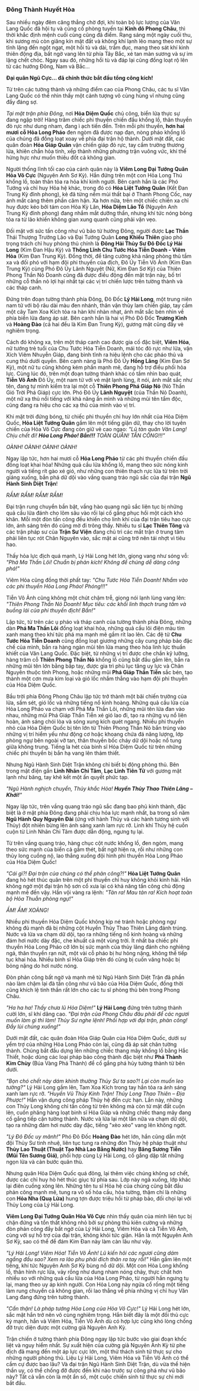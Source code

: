 ### Đông Thành Huyết Hỏa

Sau nhiều ngày đêm căng thẳng chờ đợi, khi toàn bộ lực lượng của Văn Lang Quốc đã hội tụ và củng cố phòng tuyến tại **Kinh đô Phong Châu**, thì thời khắc định mệnh cuối cùng cũng đã điểm. Rạng sáng một ngày cuối thu, khi sương mù còn giăng kín mặt đất và không khí lạnh lẽo mang theo một sự tĩnh lặng đến ngột ngạt, một hồi tù và dài, trầm đục, mang theo sát khí kinh thiên động địa, bất ngờ vang lên từ phía Tây Bắc, xé tan màn sương và sự im lặng chết chóc. Ngay sau đó, những hồi tù và đáp lại cũng đồng loạt rộ lên từ các hướng Đông, Nam và Bắc...

**Đại quân Ngũ Cực... đã chính thức bắt đầu tổng công kích!**

Từ trên các tường thành và những điểm cao của Phong Châu, các tu sĩ Văn Lang Quốc có thể nhìn thấy một cảnh tượng vô cùng hùng vĩ nhưng cũng đầy đáng sợ.

_Tại mặt trận phía Đông_, nơi **Hỏa Diệm Quốc** chủ công, biển lửa thực sự đang ngập trời! Hàng trăm chiếc phi thuyền chiến đấu khổng lồ, thân thuyền đỏ rực như dung nham, đang ì ạch tiến đến. Trên mỗi phi thuyền, **hơn hai mươi cỗ Hỏa Long Pháo** đen ngòm đã được nạp đạn, nòng pháo khổng lồ của chúng đã đồng loạt xoay về phía đại trận hộ thành. Dưới mặt đất, các quân đoàn **Hỏa Giáp Quân** vận chiến giáp đỏ rực, tay cầm trường thương lửa, khiên chắn hỏa tinh, xếp thành những phương trận vuông vức, khí thế hừng hực như muốn thiêu đốt cả không gian.

Người thống lĩnh tối cao của cánh quân này là **Viêm Long Đại Tướng Quân Hỏa Vô Cực** (Nguyên Anh Sơ Kỳ). Hắn đứng trên một con Hỏa Long Thú khổng lồ, toàn thân tỏa ra hỏa khí kinh người. Bên cạnh hắn là các Phó Tướng và chỉ huy Hỏa hệ khác, trong đó có **Hỏa Liệt Tướng Quân** (Kết Đan Trung Kỳ đỉnh phong), kẻ đã từng nếm mùi thất bại ở Thanh Phong Cốc, nay ánh mắt càng thêm phần căm hận. Xa hơn nữa, trên một chiếc chiến xa chỉ huy được kéo bởi tám con Hỏa Kỳ Lân, **Hỏa Diệm Lão Tổ** (Nguyên Anh Trung Kỳ đỉnh phong) đang nhắm mắt dưỡng thần, nhưng khí tức nóng bỏng tỏa ra từ lão khiến không gian xung quanh cũng phải vặn vẹo.

Đối mặt với sức tấn công như vũ bão từ hướng Đông, người được **Lạc Thần** Thái Thượng Trưởng Lão và Đại Tướng Quân **Long Khiếu Thiên** giao phó trọng trách chỉ huy phòng thủ chính là **Đông Hải Thủy Sư Đô Đốc Lý Hải Long** (Kim Đan Hậu Kỳ) và **Thống Lĩnh Chu Tước Hỏa Tiễn Doanh - Viêm Hỏa** (Kim Đan Trung Kỳ). Đồng thời, để tăng cường khả năng phòng thủ tầm xa và đối phó với hạm đội phi thuyền của địch, Đô Úy Tiễn Vô Ảnh (Kim Đan Trung Kỳ) cùng Phó Đô Úy Lãnh Nguyệt (Nữ, Kim Đan Sơ Kỳ) của Thiên Phong Thần Nỏ Doanh cũng đã được điều động đến mặt trận này, bố trí những cỗ thần nỏ lợi hại nhất tại các vị trí chiến lược trên tường thành và các tháp canh.

Đứng trên đoạn tường thành phía Đông, Đô Đốc **Lý Hải Long**, một trung niên nam tử với bộ râu dài màu đen nhánh, thân vận thủy lam chiến giáp, tay cầm một cây Tam Xoa Kích tỏa ra hàn khí nhàn nhạt, ánh mắt sắc bén nhìn về phía biển lửa đang áp sát. Bên cạnh hắn là hai vị Phó Đô Đốc **Trương Kình** và **Hoàng Đào** (cả hai đều là Kim Đan Trung Kỳ), gương mặt cũng đầy vẻ nghiêm trọng.

Cách đó không xa, trên một tháp canh cao được gia cố đặc biệt, **Viêm Hỏa**, nữ tướng trẻ tuổi của Chu Tước Hỏa Tiễn Doanh, mái tóc đỏ rực như lửa, vận Xích Viêm Nhuyễn Giáp, đang bình tĩnh ra hiệu lệnh cho các pháo thủ và cung thủ dưới quyền. Bên cạnh nàng là Phó Đô Úy **Hồng Lăng** (Kim Đan Sơ Kỳ), một nữ tu cũng không kém phần mạnh mẽ, đang hỗ trợ điều phối hỏa lực. Cùng lúc đó, trên một đoạn tường thành khác có tầm nhìn bao quát, **Tiễn Vô Ảnh** Đô Úy, một nam tử với vẻ mặt lạnh lùng, ít nói, ánh mắt sắc như tên, đang tự mình kiểm tra lại một cỗ **Thiên Phong Phá Giáp Nỏ** (Nỏ Thần Gió Trời Phá Giáp) cực lớn. Phó Đô Úy **Lãnh Nguyệt** (của Thần Nỏ Doanh), một nữ xạ thủ nổi tiếng với khả năng ẩn mình và những mũi tên tẩm độc, cũng đang ra hiệu cho các xạ thủ của mình vào vị trí.

Khi mặt trời đứng bóng, từ chiếc phi thuyền chỉ huy lớn nhất của Hỏa Diệm Quốc, **Hỏa Liệt Tướng Quân** gầm lên một tiếng giận dữ, thay cho lời tuyên chiến của Hỏa Vô Cực đang còn giữ vẻ cao ngạo: _"Lũ tàn quân Văn Lang! Chịu chết đi! **Hỏa Long Pháo! Bắn!!!** TOÀN QUÂN! TẤN CÔNG!!!"_

_OÀNH! OÀNH! OÀNH! OÀNH!_

Ngay lập tức, hơn hai mươi cỗ **Hỏa Long Pháo** từ các phi thuyền chiến đấu đồng loạt khai hỏa! Những quả cầu lửa khổng lồ, mang theo sức nóng kinh người và tiếng rít gào xé gió, như những con thiên thạch rực lửa từ trên trời giáng xuống, bắn phá dữ dội vào vầng quang tráo ngũ sắc của đại trận **Ngũ Hành Sinh Diệt Trận**!

_RẦM! RẦM! RẦM! RẦM!_

Đại trận rung chuyển bần bật, vầng hào quang ngũ sắc liên tục bị những quả cầu lửa đánh cho lõm sâu vào rồi lại cố gắng phục hồi một cách khó khăn. Mỗi một đòn tấn công đều khiến cho linh khí của đại trận tiêu hao cực lớn, ánh sáng trên đó cũng mờ đi trông thấy. Nhiều tu sĩ **Lạc Thiên Tông** và các trận pháp sư của **Trận Sư Viện** đang chủ trì các mắt trận ở trung tâm phải liên tục rót Chân Nguyên vào, sắc mặt ai cũng trở nên tái nhợt vì tiêu hao.

Thấy hỏa lực địch quá mạnh, Lý Hải Long hét lớn, giọng vang như sóng vỗ: _"Phá Ma Thần Lôi! Chuẩn bị phản kích! Không để chúng dễ dàng công phá!"_

Viêm Hỏa cũng đồng thời phất tay: _"Chu Tước Hỏa Tiễn Doanh! Nhắm vào các phi thuyền Hỏa Long Pháo! Phóng!!!"_

Tiễn Vô Ảnh cũng không một chút chậm trễ, giọng nói lạnh lùng vang lên: _"Thiên Phong Thần Nỏ Doanh! Mục tiêu: các khối linh thạch trung tâm và buồng lái của phi thuyền địch! Bắn!"_

Lập tức, từ trên các ụ pháo và tháp canh của tường thành phía Đông, những dàn **Phá Ma Thần Lôi** đồng loạt khai hỏa, những quả cầu lôi điện màu tím xanh mang theo khí tức phá ma mạnh mẽ gầm rít lao lên. Các đệ tử **Chu Tước Hỏa Tiễn Doanh** cũng đồng loạt giương những cây cung pháp bảo đặc chế của mình, bắn ra hàng ngàn mũi tên lửa mang theo hỏa linh lực thuần khiết của Văn Lang Quốc. Đặc biệt, từ những vị trí được che chắn kỹ lưỡng, hàng trăm cỗ **Thiên Phong Thần Nỏ** khổng lồ cũng bắt đầu gầm lên, bắn ra những mũi tên lớn bằng bắp tay, được gia trì phù lục tăng uy lực và Chân Nguyên thuộc tính Phong, hoặc những mũi **Phá Giáp Thần Tiễn** sắc bén, tạo thành một cơn mưa kim loại và gió lốc nhắm thẳng vào hạm đội phi thuyền của Hỏa Diệm Quốc.

Bầu trời phía Đông Phong Châu lập tức trở thành một bãi chiến trường của lửa, sấm sét, gió lốc và những tiếng nổ kinh hoàng. Những quả cầu lửa của Hỏa Long Pháo va chạm với Phá Ma Thần Lôi, những mũi tên lửa đan vào nhau, những mũi Phá Giáp Thần Tiễn xé gió lao đi, tạo ra những vụ nổ liên hoàn, ánh sáng chói lòa và sóng xung kích quét ngang. Nhiều phi thuyền nhỏ của Hỏa Diệm Quốc bị tên lớn từ Thiên Phong Thần Nỏ bắn trúng vào những vị trí hiểm yếu như động cơ hoặc khoang chứa đá năng lượng, lớp phòng ngự bên ngoài vỡ tan, thân thuyền bốc cháy dữ dội hoặc nổ tung giữa không trung. Tiếng la hét của binh sĩ Hỏa Diệm Quốc từ trên những chiếc phi thuyền bị bắn hạ vang lên thảm thiết.

Nhưng Ngũ Hành Sinh Diệt Trận không chỉ biết bị động phòng thủ. Bên trong mật điện gần **Linh Nhãn Chi Tâm**, **Lạc Linh Tiên Tử** với gương mặt lạnh như băng, tay khẽ kết một ấn quyết phức tạp.

_"Ngũ Hành nghịch chuyển, Thủy khắc Hỏa! **Huyền Thủy Thao Thiên Lãng – Khởi!**"_

Ngay lập tức, trên vầng quang tráo ngũ sắc đang bao phủ kinh thành, đặc biệt là ở mặt phía Đông đang phải chịu hỏa lực mạnh nhất, ba trong số năm **Ngũ Hành Quy Nguyên Đài** (ứng với hành Thủy và các hành tương sinh với Thủy) đột nhiên bừng lên ánh sáng xanh lam rực rỡ. Linh khí Thủy hệ cuồn cuộn từ Linh Nhãn Chi Tâm được dẫn động, ngưng tụ lại.

Từ trên vầng quang tráo, hàng chục cột nước khổng lồ, đen ngòm, mang theo sức mạnh của biển cả gầm thét, bất ngờ hiện ra, rồi như những con thủy long cuồng nộ, lao thẳng xuống đội hình phi thuyền Hỏa Long Pháo của Hỏa Diệm Quốc!

_"Cái gì?! Đại trận của chúng có thể phản công?!"_ **Hỏa Liệt Tướng Quân** đang hò hét thúc quân trên một phi thuyền chỉ huy không khỏi kinh hãi. Hắn không ngờ một đại trận hộ sơn cổ xưa lại có khả năng tấn công chủ động mạnh mẽ đến vậy. Hắn vội vàng ra lệnh: _"Tản ra! Mau tản ra! Kích hoạt toàn bộ Hỏa Thuẫn phòng ngự!"_

_ẦM! ẦM! XOẢNG!_

Nhiều phi thuyền Hỏa Diệm Quốc không kịp né tránh hoặc phòng ngự không đủ mạnh đã bị những cột Huyền Thủy Thao Thiên Lãng đánh trúng. Nước và lửa va chạm dữ dội, tạo ra những tiếng nổ kinh hoàng và những đám hơi nước dày đặc, che khuất cả một vùng trời. Ít nhất ba chiếc phi thuyền Hỏa Long Pháo cỡ lớn bị sức mạnh của thủy lãng đánh cho nghiêng ngả, thân thuyền rạn nứt, một vài cỗ pháo bị hư hỏng nặng, không thể tiếp tục khai hỏa. Nhiều binh sĩ Hỏa Giáp trên đó cũng bị cuốn văng hoặc bị bỏng nặng do hơi nước nóng.

Đòn phản công bất ngờ và mạnh mẽ từ Ngũ Hành Sinh Diệt Trận đã phần nào làm chậm lại đà tấn công như vũ bão của Hỏa Diệm Quốc, đồng thời cũng khích lệ tinh thần rất lớn cho các tu sĩ phòng thủ bên trong Phong Châu.

_"Ha ha ha! Thấy chưa lũ Hỏa Diệm!"_ **Lý Hải Long** đứng trên tường thành cười lớn, sĩ khí dâng cao. _"Đại trận của Phong Châu đâu phải để các ngươi muốn làm gì thì làm! Thủy Sư nghe lệnh! Phối hợp với đại trận, phản công! Đẩy lùi chúng xuống!"_

Dưới mặt đất, các quân đoàn Hỏa Giáp Quân của Hỏa Diệm Quốc, dưới sự yểm trợ của những Hỏa Long Pháo còn lại, cũng đã áp sát chân tường thành. Chúng bắt đầu dựng lên những chiếc thang mây khổng lồ bằng Hắc Thiết, hoặc dùng các loại pháp bảo công thành đặc biệt như **Phá Thành Kim Chùy** (Búa Vàng Phá Thành) để cố gắng phá hủy tường thành từ bên dưới.

_"Bọn chó chết này dám khinh thường Thủy Sư ta sao?! Lại còn muốn leo tường?"_ Lý Hải Long gầm lên, Tam Xoa Kích trong tay hắn tỏa ra ánh sáng xanh lam rực rỡ. _"Huyền Vũ Thủy Kính Trận! Thủy Long Thao Thiên – Địa Phược!"_ Hắn vận dụng công pháp Thủy hệ đến cực hạn. Lần này, những con Thủy Long không chỉ tấn công từ trên không mà còn từ mặt đất cuộn lên, cuốn phăng hàng loạt binh sĩ Hỏa Giáp và những chiếc thang mây đang cố gắng tiếp cận tường thành. Nước và lửa lại một lần nữa va chạm dữ dội, tạo ra những đám hơi nước dày đặc, tiếng "xèo xèo" vang lên không ngớt.

_"Lý Đô Đốc uy mãnh!"_ Phó Đô Đốc **Hoàng Đào** hét lớn, hắn cũng dẫn một đội Thủy Sư tinh nhuệ, liên tục tung ra những đòn Thủy hệ pháp thuật như **Thủy Lao Thuật (Thuật Tạo Nhà Lao Bằng Nước)** hay **Băng Sương Tiễn (Mũi Tên Sương Giá)**, phối hợp cùng Lý Hải Long, cố gắng dập tắt những ngọn lửa và cản bước quân thù.

Nhưng quân Hỏa Diệm Quốc quá đông, lại thêm việc chúng không sợ chết, được các chỉ huy hò hét thúc giục từ phía sau. Lớp này ngã xuống, lớp khác lại điên cuồng xông lên. Những tên tu sĩ Hỏa hệ của chúng cũng bắt đầu phản công mạnh mẽ, tung ra vô số hỏa cầu, hỏa tường, thậm chí là những con **Hỏa Nha (Quạ Lửa)** hung tợn được triệu hồi từ pháp bảo, đối chọi lại với Thủy Long của Lý Hải Long.

**Viêm Long Đại Tướng Quân Hỏa Vô Cực** nhìn thấy quân của mình liên tục bị chặn đứng và tổn thất không nhỏ bởi sự phòng thủ kiên cường và những đòn phản công đầy bất ngờ của Lý Hải Long, Viêm Hỏa và cả Tiễn Vô Ảnh, cùng với sự hỗ trợ của đại trận, không khỏi tức giận. Hắn là một Nguyên Anh Sơ Kỳ, sao có thể để đám Kim Đan này làm càn lâu như vậy.

_"Lý Hải Long! Viêm Hỏa! Tiễn Vô Ảnh! Lũ kiến hôi các ngươi cũng dám ngẩng đầu sao? Xem ra lão phu phải đích thân ra tay rồi!"_ Hắn gầm lên một tiếng, khí tức Nguyên Anh Sơ Kỳ bùng nổ dữ dội. Một con Hỏa Long khổng lồ, thân hình rực lửa, vảy rồng như dung nham nóng chảy, thực chất hơn nhiều so với những quả cầu lửa của Hỏa Long Pháo, từ người hắn ngưng tụ lại, mang theo uy áp kinh người. Con Hỏa Long này ngửa cổ rống một tiếng làm rung chuyển cả không gian, rồi lao thẳng về phía những vị chỉ huy Văn Lang đang đứng trên tường thành.

_"Cẩn thận! Là pháp tướng Hỏa Long của Hỏa Vô Cực!"_ Lý Hải Long hét lớn, sắc mặt hắn trở nên vô cùng nghiêm trọng. Hắn biết đây là một đối thủ cực kỳ mạnh, hắn và Viêm Hỏa, Tiễn Vô Ảnh dù có hợp lực cũng khó lòng chống đỡ trực diện được một cường giả Nguyên Anh Kỳ.

Trận chiến ở tường thành phía Đông ngay lập tức bước vào giai đoạn khốc liệt và nguy hiểm nhất. Sự xuất hiện của cường giả Nguyên Anh Kỳ từ phe địch đã mang đến một áp lực cực lớn, một thử thách sinh tử thực sự cho những người phòng thủ. Liệu Lý Hải Long, Viêm Hỏa và Tiễn Vô Ảnh có thể cầm cự được bao lâu? Và đại trận Ngũ Hành Sinh Diệt Trận, dù vừa thể hiện thần uy, có thể chống đỡ được đến khi nào trước sự công phá như vũ bão này? Tất cả vẫn còn là một ẩn số, một cuộc chiến sinh tử thực sự chỉ mới bắt đầu.

